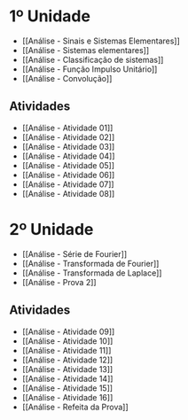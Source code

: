
# 1º Unidade

- [[Análise - Sinais e Sistemas Elementares]]
- [[Análise - Sistemas elementares]]
- [[Análise - Classificação de sistemas]]
- [[Análise - Função Impulso Unitário]]
- [[Análise - Convolução]]

## Atividades

- [[Análise - Atividade 01]]
- [[Análise - Atividade 02]]
- [[Análise - Atividade 03]]
- [[Análise - Atividade 04]]
- [[Análise - Atividade 05]]
- [[Análise - Atividade 06]]
- [[Análise - Atividade 07]]
- [[Análise - Atividade 08]]

# 2º Unidade

- [[Análise - Série de Fourier]]
- [[Análise - Transformada de Fourier]]
- [[Análise - Transformada de Laplace]]
- [[Análise - Prova 2]]

## Atividades

- [[Análise - Atividade 09]]
- [[Análise - Atividade 10]]
- [[Análise - Atividade 11]]
- [[Análise - Atividade 12]]
- [[Análise - Atividade 13]]
- [[Análise - Atividade 14]]
- [[Análise - Atividade 15]]
- [[Análise - Atividade 16]]
- [[Análise - Refeita da Prova]]